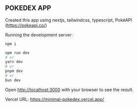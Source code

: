 

## POKEDEX APP

Created this app using nextjs, tailwindcss, typescript, PokéAPI (https://pokeapi.co/)

Running the development server:

```bash
npm i

npm run dev
# or
yarn dev
# or
pnpm dev
# or
bun dev
```

Open [http://localhost:3000](http://localhost:3000) with your browser to see the result.

Vercel URL: https://minimal-pokedex.vercel.app/
